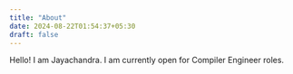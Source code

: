 ```yaml
---
title: "About"
date: 2024-08-22T01:54:37+05:30
draft: false
---
```


Hello! I am Jayachandra. I am currently open for Compiler Engineer roles.
